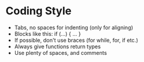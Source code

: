 Coding Style
============

* Tabs, no spaces for indenting (only for aligning)
* Blocks like this:
  if (...)
  {
    ... 
  }
* If possible, don't use braces (for while, for, if etc.)
* Always give functions return types
* Use plenty of spaces, and comments
